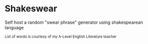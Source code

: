 # Shakeswear

Self host a random "swear phrase" generator using shakespearean language

<sup>List of words is courtesy of my A-Level English Literature teacher</sup>
